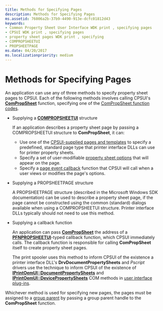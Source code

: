 ```yaml
---
title: Methods for Specifying Pages
description: Methods for Specifying Pages
ms.assetid: 76006a2b-37b9-4490-913e-dcfc01812d43
keywords:
- Common Property Sheet User Interface WDK print , specifying pages
- CPSUI WDK print , specifying pages
- property sheet pages WDK print , specifying
- COMPROPSHEETUI
- PROPSHEETPAGE
ms.date: 04/20/2017
ms.localizationpriority: medium
---
```


# Methods for Specifying Pages





An application can use any of three methods to specify property sheet pages to CPSUI. Each of the following methods involves calling CPSUI's [**ComPropSheet**](https://docs.microsoft.com/windows-hardware/drivers/ddi/compstui/nc-compstui-pfncompropsheet) function, specifying one of the [ComPropSheet function codes](https://docs.microsoft.com/windows-hardware/drivers/ddi/_print/index).

-   Supplying a [**COMPROPSHEETUI**](https://docs.microsoft.com/windows-hardware/drivers/ddi/compstui/ns-compstui-_compropsheetui) structure

    If an application describes a property sheet page by passing a COMPROPSHEETUI structure to **ComPropSheet**, it can:

    -   Use one of the [CPSUI-supplied pages and templates](cpsui-supplied-pages-and-templates.md) to specify a predefined, standard page type that printer interface DLLs can use for printer property sheets.
    -   Specify a set of user-modifiable [property sheet options](property-sheet-options.md) that will appear on the page.
    -   Specify a [page event callback](page-event-callbacks.md) function that CPSUI will call when a user views or modifies the page's options.
-   Supplying a PROPSHEETPAGE structure

    A PROPSHEETPAGE structure (described in the Microsoft Windows SDK documentation) can be used to describe a property sheet page, if the page cannot be constructed using the common (standard) dialogs available when using a COMPROPSHEETUI structure. Printer interface DLLs typically should not need to use this method.

-   Supplying a callback function

    An application can pass [**ComPropSheet**](https://docs.microsoft.com/windows-hardware/drivers/ddi/compstui/nc-compstui-pfncompropsheet) the address of a [**PFNPROPSHEETUI**](https://docs.microsoft.com/windows-hardware/drivers/ddi/compstui/nc-compstui-pfnpropsheetui)-typed callback function, which CPSUI immediately calls. The callback function is responsible for calling **ComPropSheet** itself to create property sheet pages.

    The print spooler uses this method to inform CPSUI of the existence a printer interface DLL's **DrvDocumentPropertySheets** and *Pscript* drivers use the technique to inform CPSUI of the existence of [**IPrintOemUI::DocumentPropertySheets**](https://docs.microsoft.com/windows-hardware/drivers/ddi/prcomoem/nf-prcomoem-iprintoemui-documentpropertysheets) and [**IPrintOemUI::DevicePropertySheets**](https://docs.microsoft.com/windows-hardware/drivers/ddi/prcomoem/nf-prcomoem-iprintoemui-devicepropertysheets) COM methods in [user interface plug-ins](user-interface-plug-ins.md).

Whichever method is used for specifying new pages, the pages must be assigned to a [group parent](group-parent.md) by passing a group parent handle to the **ComPropSheet** function.

 

 




